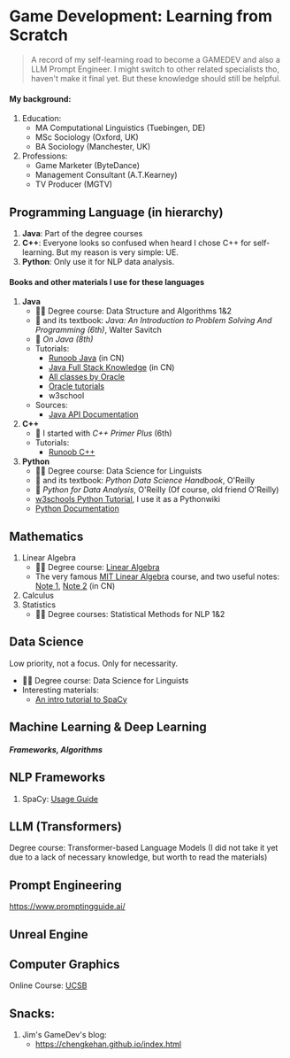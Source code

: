 # Game Development: Learning from Scratch

> A record of my self-learning road to become a GAMEDEV and also a LLM Prompt Engineer. I might switch to other related specialists tho, haven't make it final yet. But these knowledge should still be helpful.

#### My background:
1. Education:
   - MA Computational Linguistics (Tuebingen, DE)
   - MSc Sociology (Oxford, UK)
   - BA Sociology (Manchester, UK)
2. Professions:
   - Game Marketer (ByteDance)
   - Management Consultant (A.T.Kearney)
   - TV Producer (MGTV)

## Programming Language (in hierarchy)
1. **Java**: Part of the degree courses
2. **C++**: Everyone looks so confused when heard I chose C++ for self-learning. But my reason is very simple: UE.
3. **Python**: Only use it for NLP data analysis.

#### Books and other materials I use for these languages
1. **Java**
   - 🧑‍🏫 Degree course: Data Structure and Algorithms 1&2
   - 📖 and its textbook: _Java: An Introduction to Problem Solving And Programming (6th)_, Walter Savitch
   - 📖 _On Java (8th)_
   - Tutorials:
      - [Runoob Java](https://www.runoob.com/java/java-basic-syntax.html) (in CN)
      - [Java Full Stack Knowledge](https://pdai.tech/md/outline/x-outline.html) (in CN)
      - [All classes by Oracle](https://docs.oracle.com/javase/8/docs/api/allclasses-noframe.html)
      - [Oracle tutorials](https://docs.oracle.com/javase/tutorial/)
      - w3school
   - Sources:
      - [Java API Documentation](https://docs.oracle.com/en/java/javase/21/docs/api/index.html) 
2. **C++**
   - 📖 I started with _C++ Primer Plus_ (6th)
   - Tutorials:
      - [Runoob C++](https://www.runoob.com/cplusplus/cpp-tutorial.html)
3. **Python**
   - 🧑‍🏫 Degree course: Data Science for Linguists
   - 📖 and its textbook: _Python Data Science Handbook_, O'Reilly
   - 📖 _Python for Data Analysis_, O'Reilly (Of course, old friend O'Reilly)
   - [w3schools Python Tutorial](https://www.w3schools.com/python/default.asp), I use it as a Pythonwiki
   - [Python Documentation](https://docs.python.org/3.12/contents.html)

## Mathematics
1. Linear Algebra
   - 🧑‍🏫 Degree course: [Linear Algebra](https://github.com/gerhardJaeger/linear_algebra_wise23)
   - The very famous [MIT Linear Algebra](http://ocw.mit.edu/) course, and two useful notes: [Note 1](https://github.com/MLNLP-World/MIT-Linear-Algebra-Notes), [Note 2](https://github.com/guokaide/linear-algebra) (in CN)
2. Calculus
3. Statistics
   - 🧑‍🏫 Degree courses: Statistical Methods for NLP 1&2 

## Data Science 
Low priority, not a focus. Only for necessarity.
- 🧑‍🏫 Degree course: Data Science for Linguists
- Interesting materials:
   - [An intro tutorial to SpaCy](https://course.spacy.io/en/chapter1)

## Machine Learning & Deep Learning
##### Frameworks, Algorithms

## NLP Frameworks
1. SpaCy: [Usage Guide](https://spacy.io/usage)

## LLM (Transformers)
Degree course: Transformer-based Language Models (I did not take it yet due to a lack of necessary knowledge, but worth to read the materials)

## Prompt Engineering
https://www.promptingguide.ai/

## Unreal Engine

## Computer Graphics
Online Course: [UCSB](https://sites.cs.ucsb.edu/~lingqi/teaching/games101.html)

## Snacks:
1. Jim's GameDev's blog:
   - https://chengkehan.github.io/index.html
